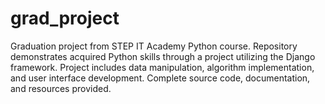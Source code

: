 # grad_project
Graduation project from STEP IT Academy Python course. Repository demonstrates acquired Python skills through a project utilizing the Django framework. Project includes data manipulation, algorithm implementation, and user interface development. Complete source code, documentation, and resources provided.
